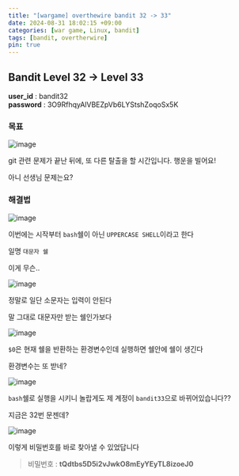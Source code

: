 ```yaml
---
title: "[wargame] overthewire bandit 32 -> 33"
date: 2024-08-31 18:02:15 +09:00
categories: [war game, Linux, bandit]
tags: [bandit, overtherwire]
pin: true
---
```


## Bandit Level 32 -> Level 33

**user_id** : bandit32<br/>
**password** : 3O9RfhqyAlVBEZpVb6LYStshZoqoSx5K

### 목표

![image](https://github.com/user-attachments/assets/38ca4633-a9c3-4744-a095-050c5a4622bc)

git 관련 문제가 끝난 뒤에, 또 다른 탈출을 할 시간입니다. 행운을 빌어요!

아니 선생님 문제는요?

### 해결법

![image](https://github.com/user-attachments/assets/e6c2ddda-0db2-47c2-8039-67eaa92a881a)

이번에는 시작부터 `bash`쉘이 아닌 `UPPERCASE SHELL`이라고 한다

일명 `대문자 쉘`

이게 무슨..

![image](https://github.com/user-attachments/assets/9101bad4-5dfc-49c1-bd3e-657a60798da2)

정말로 일단 소문자는 입력이 안된다

말 그대로 대문자만 받는 쉘인가보다

![image](https://github.com/user-attachments/assets/5192b1b7-0e2a-4be0-8a20-36128694d087)

`$0`은 현재 쉘을 반환하는 환경변수인데 실행하면 쉘안에 쉘이 생긴다

환경변수는 또 받네?

![image](https://github.com/user-attachments/assets/a817ca33-f951-43e3-849b-66b4c2306dc8)

`bash`쉘로 실행을 시키니 놀랍게도 제 계정이 `bandit33`으로 바뀌어있습니다??

지금은 32번 문젠데?

![image](https://github.com/user-attachments/assets/5f05d5ce-f3cd-4a74-b355-40f0fda98e68)

이렇게 비밀번호를 바로 찾아낼 수 있었답니다

> 비밀번호 : **tQdtbs5D5i2vJwkO8mEyYEyTL8izoeJ0**

